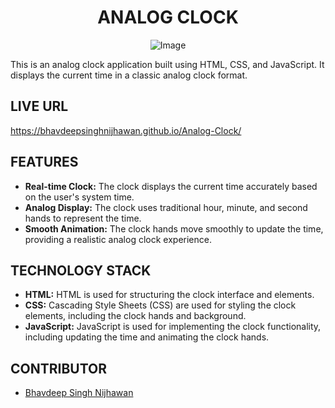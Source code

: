 <h1 align="center">ANALOG CLOCK</h1>

<div align="center">
  <img src="https://github.com/BhavdeepSinghNijhawan/Analog-Clock/assets/143419096/91d42884-5c5e-46c1-a38c-7e83568811bf" alt="Image">
</div>

This is an analog clock application built using HTML, CSS, and JavaScript. It displays the current time in a classic analog clock format.

## LIVE URL

https://bhavdeepsinghnijhawan.github.io/Analog-Clock/

## FEATURES

- **Real-time Clock:** The clock displays the current time accurately based on the user's system time.
- **Analog Display:** The clock uses traditional hour, minute, and second hands to represent the time.
- **Smooth Animation:** The clock hands move smoothly to update the time, providing a realistic analog clock experience.

## TECHNOLOGY STACK

- **HTML:** HTML is used for structuring the clock interface and elements.
- **CSS:** Cascading Style Sheets (CSS) are used for styling the clock elements, including the clock hands and background.
- **JavaScript:** JavaScript is used for implementing the clock functionality, including updating the time and animating the clock hands.

## CONTRIBUTOR

- [Bhavdeep Singh Nijhawan](https://www.linkedin.com/in/bhavdeep-singh-nijhawan-739634280)
